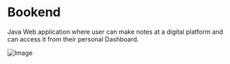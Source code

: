 # Bookend
Java Web application where user can make notes at a digital platform and can access it from their personal Dashboard.

![Image](https://github.com/Anshika15/Bookend/blob/master/Bookend.gif)
